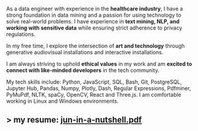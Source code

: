 As a data engineer with experience in the **healthcare industry**, I have a strong foundation in data mining and a passion for using technology to solve real-world problems. I have experience in **text mining, NLP, and working with sensitive data** while ensuring strict adherence to privacy regulations.

In my free time, I explore the intersection of **art and technology** through generative audiovisual installations and interactive installations. 

I am always striving to uphold **ethical values** in my work and am **excited to connect with like-minded developers** in the tech community.

My tech skills include: Python, JavaScript, SQL, Bash, Git, PostgreSQL, Jupyter Hub, Pandas, Numpy, Plotly, Dash, Regular Expressions, Pdfminer, PyMuPdf, NLTK, spaCy, OpenCV, React and Three.js. I am comfortable working in Linux and Windows environments.

## > my resume: [jun-in-a-nutshell.pdf](https://github.com/szkjn/resume/files/7416757/Jun-Suzuki-Resume.pdf)

